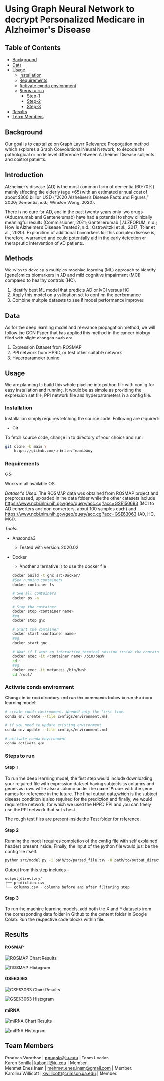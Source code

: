 # Using Graph Neural Network to decrypt Personalized Medicare in Alzheimer's Disease

## Table of Contents

- [Background](#Background)
- [Data](#data)
- [Usage](#usage)
    - [Installation](#installation)
    - [Requirements](#requirements) 
    - [Activate conda environment](#activate-conda-environment) 
    - [Steps to run ](#steps-to-run)
        - [Step-1](#step-1)
        - [Step-2](#step-2)
        - [Step-3](#step-3)
- [Results](#results) 
- [Team Members](#team-members)

## Background

Our goal is to capitalize on Graph Layer Relevance Propogation method which explores a Graph Convolutional Neural Network, to decode the pathological or node level difference between Alzheimer Disease subjects and control patients. 

## Introduction

Alzheimer’s disease (AD) is the most common form of dementia (60-70%) mainly affecting the elderly (age >65) with an estimated annual cost of about $300 billion USD (“2020 Alzheimer’s Disease Facts and Figures,” 2020; Dementia, n.d.; Winston Wong, 2020). 

There is no cure for AD, and in the past twenty years only two drugs (Aducanumab and Gantenerumab) have had a potential to show clinically meaningful results (Commissioner, 2021; Gantenerumab | ALZFORUM, n.d.; How Is Alzheimer’s Disease Treated?, n.d.; Ostrowitzki et al., 2017; Tolar et al., 2020).
Exploration of additional biomarkers for this complex disease is, therefore, warranted and could potentially aid in the early detection or therapeutic intervention of AD patients.


## Methods 

We wish to develop a multiplex machine learning (ML) approach to identify [gene]omics biomarkers in AD and mild cognitive impairment (MCI) compared to healthy controls (HC). 
1. Identify best ML model that predicts AD or MCI versus HC
2. Apply this model on a validation set to confirm the performance
3. Combine multiple datasets to see if model performance improves


## Data

As for the deep learning model and relevance propagation method, we will follow the GCN Paper that has applied this method in the cancer biology filed with slight changes such as:
1. Expression Dataset from ROSMAP
2. PPI network from HPRD, or test other suitable network
3. Hyperparameter tuning


## Usage

We are planning to build this whole pipeline into python file with config for easy installation and running. It would be as simple as providing the expression set file, PPI network file and hyperparameters in a config file.

### Installation

Installation simply requires fetching the source code. Following are required:

- Git

To fetch source code, change in to directory of your choice and run:

```sh
git clone -b main \
    https://github.com/u-brite/TeamADGuy
```

### Requirements


*OS:*

Works in all available OS.

*Dataset's Used:*
The ROSMAP data was obtained from ROSMAP project and preprocessed, uploaded in the data folder while the other datasets include 
https://www.ncbi.nlm.nih.gov/geo/query/acc.cgi?acc=GSE150693 (MCI to AD converters and non converters, about 100 samples each) and 
https://www.ncbi.nlm.nih.gov/geo/query/acc.cgi?acc=GSE63063 (AD, HC, MCI).

*Tools:*

- Anaconda3
    - Tested with version: 2020.02

- Docker
    - Another alternative is to use the docker file
    ```sh
    docker build -t gnc src/Docker/
    #See running containers
    docker container ls

    # See all containers
    docker ps -a

    # Stop the container
    docker stop <container name>
    #eg.
    docker stop gnc

    # Start the container
    docker start <container name>
    #eg,
    docker start gnc

    # What if I want an interactive terminal session inside the container?
    docker exec -it <container name> /bin/bash
    cd ~
    #eg.
    docker exec -it metanets /bin/bash
    cd /root/
    ```

### Activate conda environment

Change in to root directory and run the commands below to run the deep learning model:

```sh
# create conda environment. Needed only the first time.
conda env create --file configs/environment.yml

# if you need to update existing environment
conda env update --file configs/environment.yml

# activate conda environment
conda activate gcn
```

### Steps to run

#### Step 1
To run the deep learning model, the first step would include downloading your required file with expression dataset having subjects as columns and genes as rows while also a column under the name 'Probe' with the gene names for reference in the future. The final output data,which is the subject disease condition is also required for the prediction and finally, we would require the network, for which we used the HPRD PPI and you can freely use the PPI network that suits best.

The rough test files are present inside the Test folder for reference.

#### Step 2
Running the model requires completion of the config file with self explained headers present inside. Finally, the input of the python file would just be the config file itself.

```sh
python src/model.py -i path/to/parsed_file.tsv -O path/to/output_directory
```

Output from this step includes -

```directory
output_directory/
├── prediction.csv              
└── columns.csv - columns before and after filtering step

```

#### Step 3

To run the machine learning models, add both the X and Y datasets from the corresponding data folder in Github to the content folder in Google Colab. Run the respective code blocks within file. 

## Results

#### ROSMAP 

<p align = "center"> 

![ROSMAP Chart Results](/results/assets/ROSMAP_chart.jpg)

![ROSMAP Histogram](/results/assets/ROSMAP_Results.png)

</p>

#### GSE63063

<p align = "center"> 

![GSE63063 Chart Results](/results/assets/GSE63063_chart.jpg)

![GSE63063 Histogram](/results/assets/GSE63063_results.png)

</p>

#### miRNA

<p align = "center"> 

![miRNA Chart Results](/results/assets/miRNA_chart.jpg)

![miRNA Histogram](/results/assets/miRNA_results.png)

</p>

## Team Members

Pradeep Varathan | ppugale@iu.edu | Team Leader.  
Karen Bonilla| kabonill@iu.edu | Member.   
Mehmet Enes Inam | mehmet.enes.inam@gmail.com | Member.  
Karolina Willicott | kwillicott@crimson.ua.edu | Member.  

